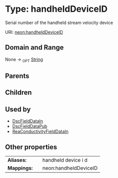 
# Type: handheldDeviceID


Serial number of the handheld stream velocity device

URI: [neon:handheldDeviceID](https://data.neonscience.org/handheldDeviceID)


## Domain and Range

None ->  <sub>OPT</sub> [String](types/String.md)

## Parents


## Children


## Used by

 * [DscFieldDataIn](DscFieldDataIn.md)
 * [DscFieldDataPub](DscFieldDataPub.md)
 * [ReaConductivityFieldDataIn](ReaConductivityFieldDataIn.md)

## Other properties

|  |  |  |
| --- | --- | --- |
| **Aliases:** | | handheld device i d |
| **Mappings:** | | neon:handheldDeviceID |

